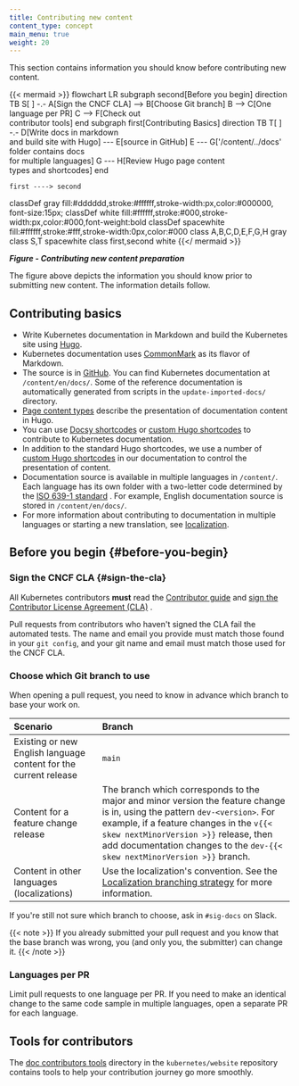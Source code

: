 ```yaml
---
title: Contributing new content
content_type: concept
main_menu: true
weight: 20
---
```




<!-- overview -->

This section contains information you should know before contributing new
content. 
<!-- See https://github.com/kubernetes/website/issues/28808 for live-editor URL to this figure -->
<!-- You can also cut/paste the mermaid code into the live editor at https://mermaid-js.github.io/mermaid-live-editor to play around with it -->

{{< mermaid >}}
flowchart LR 
    subgraph second[Before you begin]
    direction TB
    S[ ] -.-
    A[Sign the CNCF CLA] --> B[Choose Git branch]
    B --> C[One language per PR]
    C --> F[Check out<br>contributor tools]
    end
    subgraph first[Contributing Basics]
    direction TB
       T[ ] -.-
       D[Write docs in markdown<br>and build site with Hugo] --- E[source in GitHub]
       E --- G['/content/../docs' folder contains docs<br>for multiple languages]
       G --- H[Review Hugo page content<br>types and shortcodes]
    end
    

    first ----> second
     

classDef gray fill:#dddddd,stroke:#ffffff,stroke-width:px,color:#000000, font-size:15px;
classDef white fill:#ffffff,stroke:#000,stroke-width:px,color:#000,font-weight:bold
classDef spacewhite fill:#ffffff,stroke:#fff,stroke-width:0px,color:#000
class A,B,C,D,E,F,G,H gray
class S,T spacewhite
class first,second white
{{</ mermaid >}}

***Figure - Contributing new content preparation***

The figure above depicts the information you should know
prior to submitting new content. The information details follow.



<!-- body -->

## Contributing basics

- Write Kubernetes documentation in Markdown and build the Kubernetes site
  using [Hugo](https://gohugo.io/).
- Kubernetes documentation uses [CommonMark](https://commonmark.org/) as its flavor of  Markdown. 
- The source is in [GitHub](https://github.com/kubernetes/website). You can find
  Kubernetes documentation at `/content/en/docs/`. Some of the reference
  documentation is automatically generated from scripts in
  the `update-imported-docs/` directory.
- [Page content types](/docs/contribute/style/page-content-types/) describe the
  presentation of documentation content in Hugo.
- You can use [Docsy shortcodes](https://www.docsy.dev/docs/adding-content/shortcodes/) or [custom Hugo shortcodes](/docs/contribute/style/hugo-shortcodes/) to contribute to Kubernetes documentation.
- In addition to the standard Hugo shortcodes, we use a number of
  [custom Hugo shortcodes](/docs/contribute/style/hugo-shortcodes/) in our
  documentation to control the presentation of content.
- Documentation source is available in multiple languages in `/content/`. Each
  language has its own folder with a two-letter code determined by the
  [ISO 639-1 standard](https://www.loc.gov/standards/iso639-2/php/code_list.php)
  . For example, English documentation source is stored in `/content/en/docs/`.
- For more information about contributing to documentation in multiple languages
  or starting a new translation,
  see [localization](/docs/contribute/localization).

## Before you begin {#before-you-begin}

### Sign the CNCF CLA {#sign-the-cla}

All Kubernetes contributors **must** read
the [Contributor guide](https://github.com/kubernetes/community/blob/master/contributors/guide/README.md)
and [sign the Contributor License Agreement (CLA)](https://github.com/kubernetes/community/blob/master/CLA.md)
.

Pull requests from contributors who haven't signed the CLA fail the automated
tests. The name and email you provide must match those found in
your `git config`, and your git name and email must match those used for the
CNCF CLA.

### Choose which Git branch to use

When opening a pull request, you need to know in advance which branch to base
your work on.

Scenario | Branch
:---------|:------------
Existing or new English language content for the current release | `main`
Content for a feature change release | The branch which corresponds to the major and minor version the feature change is in, using the pattern `dev-<version>`. For example, if a feature changes in the `v{{< skew nextMinorVersion >}}` release, then add documentation changes to the ``dev-{{< skew nextMinorVersion >}}`` branch.
Content in other languages (localizations) | Use the localization's convention. See the [Localization branching strategy](/docs/contribute/localization/#branch-strategy) for more information.

If you're still not sure which branch to choose, ask in `#sig-docs` on Slack.

{{< note >}} If you already submitted your pull request and you know that the
base branch was wrong, you (and only you, the submitter) can change it. {{<
/note >}}

### Languages per PR

Limit pull requests to one language per PR. If you need to make an identical
change to the same code sample in multiple languages, open a separate PR for
each language.

## Tools for contributors

The [doc contributors tools](https://github.com/kubernetes/website/tree/main/content/en/docs/doc-contributor-tools)
directory in the `kubernetes/website` repository contains tools to help your
contribution journey go more smoothly.


